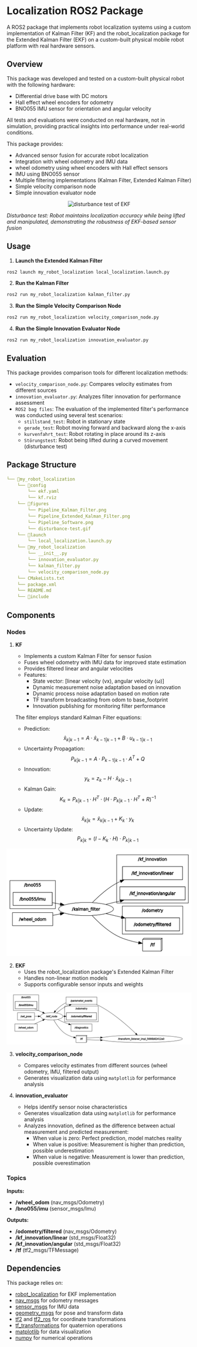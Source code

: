 # Localization ROS2 Package
A ROS2 package that implements robot localization systems using a custom implementation of Kalman Filter (KF) and the robot_localization package for the Extended Kalman Filter (EKF) on a custom-built physical mobile robot platform with real hardware sensors.

## Overview

This package was developed and tested on a custom-built physical robot with the following hardware:
- Differential drive base with DC motors
- Hall effect wheel encoders for odometry
- BNO055 IMU sensor for orientation and angular velocity


All tests and evaluations were conducted on real hardware, not in simulation, providing practical insights into performance under real-world conditions.

This package provides:

- Advanced sensor fusion for accurate robot localization
- Integration with wheel odometry and IMU data
- wheel odometry using wheel encoders with Hall effect sensors
- IMU using BNO055 sensor
- Multiple filtering implementations (Kalman Filter, Extended Kalman Filter)
- Simple velocity comparison node
- Simple innovation evaluator node 

<p align="center">
  <img src="figures/disturbance_test.gif" alt="disturbance test of EKF">

  <em>Disturbance test: Robot maintains localization accuracy while being lifted and manipulated, demonstrating the robustness of EKF-based sensor fusion</em>
</p>

## Usage
1. **Launch the Extended Kalman Filter**
```bash
ros2 launch my_robot_localization local_localization.launch.py
```
2. **Run the Kalman Filter**
```bash
ros2 run my_robot_localization kalman_filter.py
```
3. **Run the Simple Velocity Comparison Node**
```bash
ros2 run my_robot_localization velocity_comparison_node.py
```
4. **Run the Simple Innovation Evaluator Node**
```bash
ros2 run my_robot_localization innovation_evaluator.py
```


## Evaluation
This package provides comparison tools for different localization methods:
- `velocity_comparison_node.py`: Compares velocity estimates from different sources
- `innovation_evaluator.py`: Analyzes filter innovation for performance assessment
- `ROS2 bag files`: The evaluation of the implemented filter's performance was conducted using several test scenarios:
    - `stillstand_test`: Robot in stationary state
    - `gerade_test`:  Robot moving forward and backward along the x-axis
    - `kurvenfahrt_test`: Robot rotating in place around its z-axis
    - `Störungstest`: Robot being lifted during a curved movement (disturbance test)


## Package Structure
```yaml
└── 📁my_robot_localization
    └── 📁config
        └── ekf.yaml
        └── kf.rviz
    └── 📁figures
        └── Pipeline_Kalman_Filter.png
        └── Pipeline_Extended_Kalman_Filter.png
        └── Pipeline_Software.png
        └── disturbance-test.gif
    └── 📁launch
        └── local_localization.launch.py
    └── 📁my_robot_localization
        └── __init__.py
        └── innovation_evaluator.py
        └── kalman_filter.py
        └── velocity_comparison_node.py
    └── CMakeLists.txt
    └── package.xml
    └── README.md
    └── 📁include
```

## Components

### Nodes
1. **KF**
   - Implements a custom Kalman Filter for sensor fusion
   - Fuses wheel odometry with IMU data for improved state estimation
   - Provides filtered linear and angular velocities
   - Features:
     - State vector: [linear velocity (vx), angular velocity (ω)]
     - Dynamic measurement noise adaptation based on innovation
     - Dynamic process noise adaptation based on motion rate
     - TF transform broadcasting from odom to base_footprint
     - Innovation publishing for monitoring filter performance

    The filter employs standard Kalman Filter equations:
      - Prediction: 
         $$\hat{x}_{k|k-1} = A \cdot \hat{x}_{k-1|k-1} + B \cdot u_{k-1|k-1}$$
      - Uncertainty Propagation:
        $$P_{k|k-1} = A \cdot P_{k-1|k-1} \cdot A^T + Q$$
      - Innovation:
        $$y_k = z_k - H \cdot \hat{x}_{k|k-1}$$
      - Kalman Gain:
        $$K_k = P_{k|k-1} \cdot H^T \cdot (H \cdot P_{k|k-1} \cdot H^T + R)^{-1}$$
      - Update:
        $$\hat{x}_{k|k} = \hat{x}_{k|k-1} + K_k \cdot y_k$$
      - Uncertainty Update: 
        $$P_{k|k} = (I - K_k \cdot H) \cdot P_{k|k-1}$$


![Pipeline of Kalman Filter](figures/Pipeline_Kalman_Filter.png)


2. **EKF**
    - Uses the robot_localization package's Extended Kalman Filter
    - Handles non-linear motion models
    - Supports configurable sensor inputs and weights


![Pipeline of Extended Kalman Filter](figures/Pipeline_Extended_Kalman_Filter.png)


3. **velocity_comparison_node** 
    - Compares velocity estimates from different sources (wheel odometry, IMU, filtered output)
    - Generates visualization data using `matplotlib` for performance analysis

4. **innovation_evaluator**
    - Helps identify sensor noise characteristics
    - Generates visualization data using `matplotlib` for performance analysis
    - Analyzes innovation, defined as the difference between actual measurement and predicted measurement:
        - When value is zero: Perfect prediction, model matches reality
        - When value is positive: Measurement is higher than prediction, possible underestimation
        - When value is negative: Measurement is lower than prediction, possible overestimation

### Topics

**Inputs:**
- **/wheel_odom** (nav_msgs/Odometry)
- **/bno055/imu** (sensor_msgs/Imu)

**Outputs:**
- **/odometry/filtered** (nav_msgs/Odometry)
- **/kf_innovation/linear** (std_msgs/Float32)
- **/kf_innovation/angular** (std_msgs/Float32)
- **/tf** (tf2_msgs/TFMessage)


## Dependencies
This package relies on:
- [robot_localization](https://github.com/cra-ros-pkg/robot_localization) for EKF implementation
- [nav_msgs](https://docs.ros.org/en/noetic/api/nav_msgs/html/index-msg.html) for odometry messages
- [sensor_msgs](https://docs.ros2.org/latest/api/sensor_msgs/index-msg.html) for IMU data
- [geometry_msgs](https://docs.ros2.org/latest/api/geometry_msgs/index-msg.html) for pose and transform data
- [tf2](https://ros2-industrial-workshop.readthedocs.io/en/latest/_source/navigation/ROS2-TF2.html) and [tf2_ros](https://docs.ros.org/en/humble/Tutorials/Intermediate/Tf2/Tf2-Main.html) for coordinate transformations
- [tf_transformations](https://docs.ros.org/en/humble/Tutorials/Intermediate/Tf2/Quaternion-Fundamentals.html) for quaternion operations
- [matplotlib](https://matplotlib.org/) for data visualization
- [numpy](https://numpy.org/) for numerical operations 